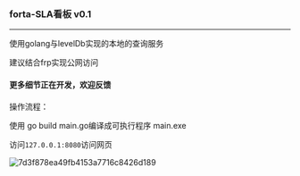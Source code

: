 ### forta-SLA看板 v0.1

--------

使用golang与levelDb实现的本地的查询服务

建议结合frp实现公网访问

#### 更多细节正在开发，欢迎反馈

操作流程：

使用 go build main.go编译成可执行程序 main.exe

访问```127.0.0.1:8080```访问网页

![7d3f878ea49fb4153a7716c8426d189](https://user-images.githubusercontent.com/95566315/188309527-3d502fc8-0c1c-4911-98fd-f544d573ac3b.jpg)

